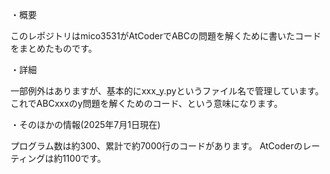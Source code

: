 ・概要

このレポジトリはmico3531がAtCoderでABCの問題を解くために書いたコードをまとめたものです。

・詳細

一部例外はありますが、基本的にxxx_y.pyというファイル名で管理しています。これでABCxxxのy問題を解くためのコード、という意味になります。

・そのほかの情報(2025年7月1日現在)

プログラム数は約300、累計で約7000行のコードがあります。
AtCoderのレーティングは約1100です。